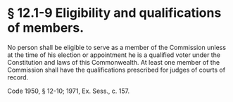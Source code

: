 # § 12.1-9 Eligibility and qualifications of members.

<p>No person shall be eligible to serve as a member of the Commission unless at the time of his election or appointment he is a qualified voter under the Constitution and laws of this Commonwealth. At least one member of the Commission shall have the qualifications prescribed for judges of courts of record.</p><p>Code 1950, § 12-10; 1971, Ex. Sess., c. 157.</p>